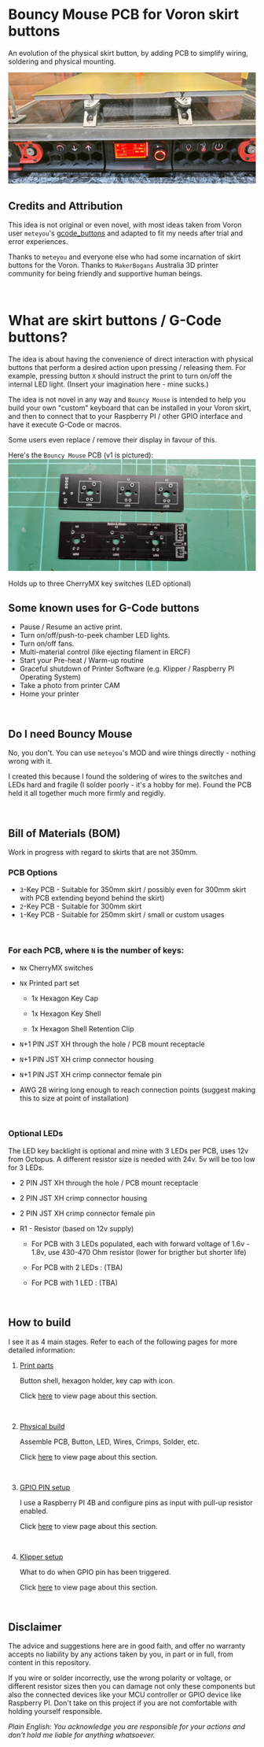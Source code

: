 # Bouncy Mouse PCB for Voron skirt buttons
An evolution of the physical skirt button, by adding PCB to simplify wiring, soldering and physical mounting. 

![2x Bouncy Mouse PCB installed](Images/Installed_350mm_Skirt.jpg)  

## Credits and Attribution
This idea is not original or even novel, with most ideas taken from Voron user `meteyou`'s [gcode_buttons](https://github.com/VoronDesign/VoronUsers/blob/master/legacy_printers/printer_mods/README.md) and adapted to fit my needs after trial and error experiences.

Thanks to `meteyou` and everyone else who had some incarnation of skirt buttons for the Voron. Thanks to `MakerBogans` Australia 3D printer community for being friendly and supportive human beings.

<br/>

# What are skirt buttons / G-Code buttons?
The idea is about having the convenience of direct interaction with physical buttons that perform a desired action upon pressing / releasing them. For example, pressing button `X` should instruct the print to turn on/off the internal LED light. (Insert your imagination here - mine sucks.)

The idea is not novel in any way and `Bouncy Mouse` is intended to help you build your own "custom" keyboard that can be installed in your Voron skirt, and then to connect that to your Raspberry PI / other GPIO interface and have it execute G-Code or macros.

Some users even replace / remove their display in favour of this.

Here's the `Bouncy Mouse` PCB (v1 is pictured):
![Bouncy Mouse PCB v1](Images/BouncyMousePCBv1.jpg)

Holds up to three CherryMX key switches (LED optional)

## Some known uses for G-Code buttons
- Pause / Resume an active print.
- Turn on/off/push-to-peek chamber LED lights.
- Turn on/off fans.
- Multi-material control (like ejecting filament in ERCF) 
- Start your Pre-heat / Warm-up routine
- Graceful shutdown of Printer Software (e.g. Klipper / Raspberry PI Operating System)
- Take a photo from printer CAM
- Home your printer

<br/>

## Do I need Bouncy Mouse
No, you don't. You can use `meteyou`'s MOD and wire things directly - nothing wrong with it.

I created this because I found the soldering of wires to the switches and LEDs hard and fragile (I solder poorly - it's a hobby for me). Found the PCB held it all together much more firmly and regidly.

<br/>


## Bill of Materials (BOM)
Work in progress with regard to skirts that are not 350mm.

### PCB Options
* `3`-Key PCB - Suitable for 350mm skirt / possibly even for 300mm skirt with PCB extending beyond behind the skirt)
* `2`-Key PCB - Suitable for 300mm skirt
* `1`-Key PCB - Suitable for 250mm skirt / small or custom usages

<br/>

### For each PCB, where `N` is the number of keys:
* `N`x CherryMX switches

* `N`x Printed part set
    * 1x Hexagon Key Cap

    * 1x Hexagon Key Shell

    * 1x Hexagon Shell Retention Clip

* `N`+1 PIN JST XH through the hole / PCB mount receptacle

* `N`+1 PIN JST XH crimp connector housing

* `N`+1 PIN JST XH crimp connector female pin

* AWG 28 wiring long enough to reach connection points (suggest making this to size at point of installation)

<br/>

### Optional LEDs
The LED key backlight is optional and mine with 3 LEDs per PCB, uses 12v from Octopus. A different resistor size is needed with 24v.
5v will be too low for 3 LEDs.

* 2 PIN JST XH through the hole / PCB mount receptacle

* 2 PIN JST XH crimp connector housing

* 2 PIN JST XH crimp connector female pin

* R1 - Resistor (based on 12v supply)

    * For PCB with 3 LEDs populated, each with forward voltage of 1.6v - 1.8v, use 430-470 Ohm resistor (lower for brigther but shorter life)

    * For PCB with 2 LEDs : (TBA)

    * For PCB with 1 LED : (TBA)

<br/>


## How to build
I see it as 4 main stages. 
Refer to each of the following pages for more detailed information:
1. [Print parts](./Stage1.md)

    Button shell, hexagon holder, key cap with icon.
    
    Click [here](./Stage1.md) to view page about this section.

    <br/>

2. [Physical build](./Stage2.md)
    
    Assemble PCB, Button, LED, Wires, Crimps, Solder, etc.
    
    Click [here](./Stage1.md) to view page about this section.

    <br/>

3. [GPIO PIN setup](./Stage3.md)

    I use a Raspberry PI 4B and configure pins as input with pull-up resistor enabled.

    Click [here](./Stage1.md) to view page about this section.

    <br/>

4. [Klipper setup](./Stage4.md)

    What to do when GPIO pin has been triggered.

    Click [here](./Stage1.md) to view page about this section.


<br/>


## Disclaimer
The advice and suggestions here are in good faith, and offer no warranty accepts no liability by any actions taken by you, in part or in full, from content in this repository.

If you wire or solder incorrectly, use the wrong polarity or voltage, or different resistor sizes then you can damage not only these components but also the connected devices like your MCU controller or GPIO device like Raspberry PI. Don't take on this project if you are not comfortable with holding yourself responsible. 

*Plain English: You acknowledge you are responsible for your actions and don't hold me liable for anything whatsoever.*